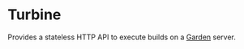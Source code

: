 # Turbine

Provides a stateless HTTP API to execute builds on a
[Garden](https://github.com/cloudfoundry-incubator/garden) server.
